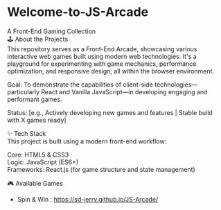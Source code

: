 # Welcome-to-JS-Arcade      
A Front-End Gaming Collection      
🕹️ About the Projects      
This repository serves as a Front-End Arcade, showcasing various interactive web games built using modern web technologies. It's a playground for experimenting with game mechanics, performance optimization, and responsive design, all within the browser environment.      

Goal: To demonstrate the capabilities of client-side technologies—particularly React and Vanilla JavaScript—in developing engaging and performant games.      

Status: [e.g., Actively developing new games and features | Stable build with X games ready]      

✨ Tech Stack      
This project is built using a modern front-end workflow:      

Core: HTML5 & CSS3     
Logic: JavaScript (ES6+)     
Frameworks: React.js (for game structure and state management)     

🎮 Available Games     
- Spin & Win :  https://sd-jerry.github.io/JS-Arcade/

